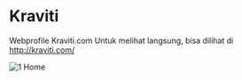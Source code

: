 # Kraviti
Webprofile Kraviti.com
Untuk melihat langsung, bisa dilihat di http://kraviti.com/

![1 Home](https://user-images.githubusercontent.com/26026960/57182692-2256ac00-6ecc-11e9-8c47-2142c91e424c.jpg)
